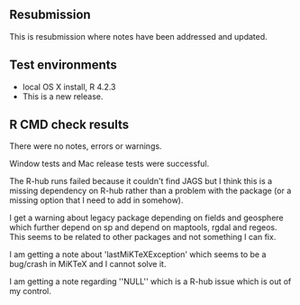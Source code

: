 ## Resubmission
This is resubmission where notes have been addressed and updated.

## Test environments
* local OS X install, R 4.2.3
* This is a new release.

## R CMD check results
There were no notes, errors or warnings.

Window tests and Mac release tests were successful.

The R-hub runs failed because it couldn't find JAGS but I think this is a missing dependency on R-hub rather than a problem with the package (or a missing option that I need to add in somehow).

I get a warning about legacy package depending on fields and geosphere which further depend on sp and depend on maptools, rgdal and regeos. This seems to be related to other packages and not something I can fix. 
  
I am getting a note about 'lastMiKTeXException' which seems to be a bug/crash in MiKTeX and I cannot solve it.

I am getting a note regarding ''NULL'' which is a R-hub issue which is out of my control.
    

